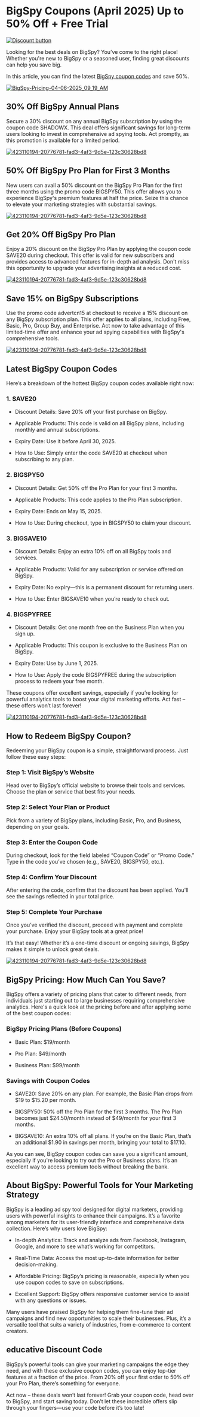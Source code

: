 # BigSpy Coupons (April 2025) Up to 50% Off + Free Trial

[![Discount button](https://github.com/user-attachments/assets/d7b8e886-5051-4e3a-9812-0f0b677aa592)](https://bigspy.com/?fpr=shadow)

Looking for the best deals on BigSpy? You’ve come to the right place! Whether you're new to BigSpy or a seasoned user, finding great discounts can help you save big.

In this article, you can find the latest [BigSpy coupon codes](https://bigspy.com/?fpr=shadow) and save 50%.

[![BigSpy-Pricing-04-06-2025_09_19_AM](https://github.com/user-attachments/assets/57aa2ecc-66b8-4b86-b136-297c01bf9eba)](https://bigspy.com/?fpr=shadow)


## 30% Off BigSpy Annual Plans

Secure a 30% discount on any annual BigSpy subscription by using the coupon code SHADOWX. This deal offers significant savings for long-term users looking to invest in comprehensive ad spying tools. Act promptly, as this promotion is available for a limited period.

[![423110194-20776781-fad3-4af3-9d5e-123c30628bd8](https://github.com/user-attachments/assets/3ca1384a-19e0-4e3d-9e9f-5e9dc3315dd6)](https://bigspy.com/?fpr=shadow)

## 50% Off BigSpy Pro Plan for First 3 Months

New users can avail a 50% discount on the BigSpy Pro Plan for the first three months using the promo code BIGSPY50. This offer allows you to experience BigSpy's premium features at half the price. Seize this chance to elevate your marketing strategies with substantial savings.

[![423110194-20776781-fad3-4af3-9d5e-123c30628bd8](https://github.com/user-attachments/assets/3ca1384a-19e0-4e3d-9e9f-5e9dc3315dd6)](https://bigspy.com/?fpr=shadow)

## Get 20% Off BigSpy Pro Plan

Enjoy a 20% discount on the BigSpy Pro Plan by applying the coupon code SAVE20 during checkout. This offer is valid for new subscribers and provides access to advanced features for in-depth ad analysis. Don't miss this opportunity to upgrade your advertising insights at a reduced cost.

[![423110194-20776781-fad3-4af3-9d5e-123c30628bd8](https://github.com/user-attachments/assets/3ca1384a-19e0-4e3d-9e9f-5e9dc3315dd6)](https://bigspy.com/?fpr=shadow)

## Save 15% on BigSpy Subscriptions

Use the promo code advertcn15 at checkout to receive a 15% discount on any BigSpy subscription plan. This offer applies to all plans, including Free, Basic, Pro, Group Buy, and Enterprise. Act now to take advantage of this limited-time offer and enhance your ad spying capabilities with BigSpy's comprehensive tools.

[![423110194-20776781-fad3-4af3-9d5e-123c30628bd8](https://github.com/user-attachments/assets/3ca1384a-19e0-4e3d-9e9f-5e9dc3315dd6)](https://bigspy.com/?fpr=shadow)

## Latest BigSpy Coupon Codes

Here’s a breakdown of the hottest BigSpy coupon codes available right now:

### 1. SAVE20

* Discount Details: Save 20% off your first purchase on BigSpy.

* Applicable Products: This code is valid on all BigSpy plans, including monthly and annual subscriptions.

* Expiry Date: Use it before April 30, 2025.

* How to Use: Simply enter the code SAVE20 at checkout when subscribing to any plan.

### 2. BIGSPY50

* Discount Details: Get 50% off the Pro Plan for your first 3 months.

* Applicable Products: This code applies to the Pro Plan subscription.

* Expiry Date: Ends on May 15, 2025.

* How to Use: During checkout, type in BIGSPY50 to claim your discount.

### 3. BIGSAVE10

* Discount Details: Enjoy an extra 10% off on all BigSpy tools and services.

* Applicable Products: Valid for any subscription or service offered on BigSpy.

* Expiry Date: No expiry—this is a permanent discount for returning users.

* How to Use: Enter BIGSAVE10 when you’re ready to check out.

### 4. BIGSPYFREE

* Discount Details: Get one month free on the Business Plan when you sign up.

* Applicable Products: This coupon is exclusive to the Business Plan on BigSpy.

* Expiry Date: Use by June 1, 2025.

* How to Use: Apply the code BIGSPYFREE during the subscription process to redeem your free month.

These coupons offer excellent savings, especially if you’re looking for powerful analytics tools to boost your digital marketing efforts. Act fast – these offers won’t last forever!

[![423110194-20776781-fad3-4af3-9d5e-123c30628bd8](https://github.com/user-attachments/assets/3ca1384a-19e0-4e3d-9e9f-5e9dc3315dd6)](https://bigspy.com/?fpr=shadow)

## How to Redeem BigSpy Coupon?

Redeeming your BigSpy coupon is a simple, straightforward process. Just follow these easy steps:

### Step 1: Visit BigSpy’s Website

Head over to BigSpy’s official website to browse their tools and services. Choose the plan or service that best fits your needs.

### Step 2: Select Your Plan or Product

Pick from a variety of BigSpy plans, including Basic, Pro, and Business, depending on your goals.

### Step 3: Enter the Coupon Code

During checkout, look for the field labeled “Coupon Code” or “Promo Code.” Type in the code you’ve chosen (e.g., SAVE20, BIGSPY50, etc.).

### Step 4: Confirm Your Discount

After entering the code, confirm that the discount has been applied. You'll see the savings reflected in your total price.

### Step 5: Complete Your Purchase

Once you’ve verified the discount, proceed with payment and complete your purchase. Enjoy your BigSpy tools at a great price!

It’s that easy! Whether it’s a one-time discount or ongoing savings, BigSpy makes it simple to unlock great deals.

[![423110194-20776781-fad3-4af3-9d5e-123c30628bd8](https://github.com/user-attachments/assets/3ca1384a-19e0-4e3d-9e9f-5e9dc3315dd6)](https://bigspy.com/?fpr=shadow)

## BigSpy Pricing: How Much Can You Save?

BigSpy offers a variety of pricing plans that cater to different needs, from individuals just starting out to large businesses requiring comprehensive analytics. Here's a quick look at the pricing before and after applying some of the best coupon codes:

### BigSpy Pricing Plans (Before Coupons)

* Basic Plan: $19/month

* Pro Plan: $49/month

* Business Plan: $99/month

### Savings with Coupon Codes

* SAVE20: Save 20% on any plan. For example, the Basic Plan drops from $19 to $15.20 per month.

* BIGSPY50: 50% off the Pro Plan for the first 3 months. The Pro Plan becomes just $24.50/month instead of $49/month for your first 3 months.

* BIGSAVE10: An extra 10% off all plans. If you’re on the Basic Plan, that’s an additional $1.90 in savings per month, bringing your total to $17.10.

As you can see, BigSpy coupon codes can save you a significant amount, especially if you're looking to try out the Pro or Business plans. It’s an excellent way to access premium tools without breaking the bank.

## About BigSpy: Powerful Tools for Your Marketing Strategy

BigSpy is a leading ad spy tool designed for digital marketers, providing users with powerful insights to enhance their campaigns. It’s a favorite among marketers for its user-friendly interface and comprehensive data collection. Here’s why users love BigSpy:

* In-depth Analytics: Track and analyze ads from Facebook, Instagram, Google, and more to see what’s working for competitors.

* Real-Time Data: Access the most up-to-date information for better decision-making.

* Affordable Pricing: BigSpy’s pricing is reasonable, especially when you use coupon codes to save on subscriptions.

* Excellent Support: BigSpy offers responsive customer service to assist with any questions or issues.

Many users have praised BigSpy for helping them fine-tune their ad campaigns and find new opportunities to scale their businesses. Plus, it’s a versatile tool that suits a variety of industries, from e-commerce to content creators.

## educative Discount Code

BigSpy’s powerful tools can give your marketing campaigns the edge they need, and with these exclusive coupon codes, you can enjoy top-tier features at a fraction of the price. From 20% off your first order to 50% off your Pro Plan, there’s something for everyone.

Act now – these deals won’t last forever! Grab your coupon code, head over to BigSpy, and start saving today. Don’t let these incredible offers slip through your fingers—use your code before it’s too late!
